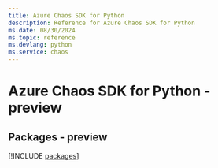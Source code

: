 ```yaml
---
title: Azure Chaos SDK for Python
description: Reference for Azure Chaos SDK for Python
ms.date: 08/30/2024
ms.topic: reference
ms.devlang: python
ms.service: chaos
---
```

# Azure Chaos SDK for Python - preview
## Packages - preview
[!INCLUDE [packages](chaos-index.md)]